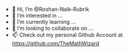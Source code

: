- 👋 Hi, I’m @Roshan-Naik-Rubrik
- 👀 I’m interested in ...
- 🌱 I’m currently learning ...
- 💞️ I’m looking to collaborate on ...
- 📫 Check out my personal Github Account at https://github.com/TheMathWizard

<!---
Roshan-Naik-Rubrik/Roshan-Naik-Rubrik is a ✨ special ✨ repository because its `README.md` (this file) appears on your GitHub profile.
You can click the Preview link to take a look at your changes.
--->
